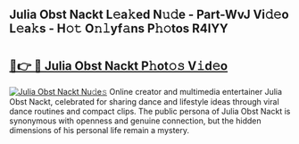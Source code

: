 ## Julia Obst Nackt L𝚎a𝚔ed N𝚞𝚍e - Part-WvJ Vi𝚍𝚎o L𝚎a𝚔s - H𝚘𝚝 O𝚗𝚕yf𝚊ns P𝚑𝚘tos R4IYY

# <h2><a href="http://kfay28.oniu.top/?m=Julia+Obst+Nackt">🔗👉 🔴 Julia Obst Nackt P𝚑ot𝚘𝚜 V𝚒d𝚎o</a></h2>

[![Julia Obst Nackt Nu𝚍e𝚜](https://i.imgur.com/0qMVB7G.gif)](http://kfay28.oniu.top/?m=Julia+Obst+Nackt)
Online creator and multimedia entertainer Julia Obst Nackt, celebrated for sharing dance and lifestyle ideas through viral dance routines and compact clips. The public persona of Julia Obst Nackt is synonymous with openness and genuine connection, but the hidden dimensions of his personal life remain a mystery.  
